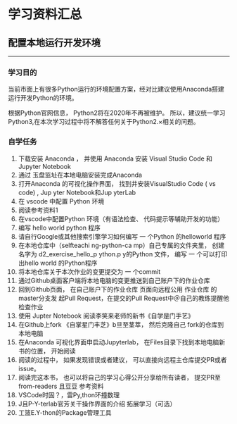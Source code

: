 # 学习资料汇总


## 配置本地运行开发环境
---
### 学习目的

当前市面上有很多Python运行的环境配置方案，经对比建议使用Anaconda搭建运行开发Python的环境。

根据Python官网信息， Python2将在2020年不再被维护。 所以，建议统一学习Python3,在本次学习过程中将不解答任何关于Python2.×相关的问题。

### 自学任务

1. 下载安装 Anaconda ， 并使用 Anaconda 安装 Visual Studio Code 和
Jupyter Notebook
2. 通过 玉盘监址在本地电脑安装完成Anaconda
3. 打开Anaconda 的可视化操作界面， 找到井安装VisualStudio Code
( vs code) , Jup yter Notebook和Jup yterLab
2. 在 vscode 中配置 Python 环境
1. 阅读参考资料1
2. 在vscode中配置Python 环境（有语法检查、 代码提示等辅助开发的功能）
3. 编写 hello world python 程序
1. 请自行Google或其他搜索引擎学习如何编写 一 个Python 的helloworld 程序
2. 在本地仓库中（selfteachi ng-python-ca mp）自己专属的文件夹里， 创建名字为
d2_exercise_hello_p ython.p y的Python 文件， 编写 一 个可以打印出hello world
的Python程序
3. 将本地仓库关于本次作业的变更提交为 一 个commit
4. 通过Github桌面客户端将本地电脑的变更推送到自己账户下的作业仓库
5. 回到Github页面， 在自己账户下的作业仓库 页面向远程公用 作业仓库 的master分支发
起Pull Request，在提交的Pull Request中＠自己的教练提醒他检查作业
4. 使用 Jupter Notebook 阅读李笑来老师的新书《自学是门手艺》
1. 在Github上fork 《自掌星门丰芝》b旦至茎萃， 然后克隆自己 fork的仓库到本地电脑
2. 在Anaconda 可视化界面申启动Jupyterlab， 在Files目录下找到本地电脑新书的位置，
开始阅读
3. 阅读的过程中， 如果发现错误或者建议， 可以直接向远程主仓库提交PR或者issue。
4. 阅读完这本书， 也可以将自己的学习心得公开分享给所有读者， 提交PR至from-readers
且豆豆
参考资料
1. VSCode时固？，雷Py,thon环撞数理
2. J且P-Y-terlab官芳关干操作界面的介绍
拓展学习（可选）
1. 工篮E.Y-thon的Package管理工具